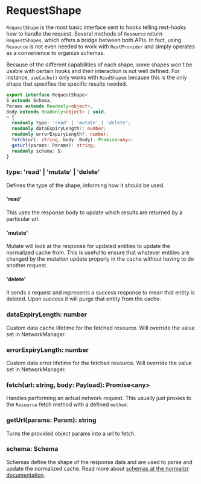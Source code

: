 # RequestShape

`RequestShape` is the most basic interface sent to hooks telling rest-hooks how to
handle the request. Several methods of `Resource` return `RequestShapes`, which offers a bridge between
both APIs. In fact, using `Resource` is not even needed to work with `RestProvider` and
simply operates as a convenience to organize schemas.

Because of the different capabilities of each shape, some shapes won't be usable with
certain hooks and their interaction is not well defined. For instance, `useCache()`
only works with `ReadShape`s because this is the only shape that specifies the
specific results needed.

```typescript
export interface RequestShape<
S extends Schema,
Params extends Readonly<object>,
Body extends Readonly<object> | void,
> {
  readonly type: 'read' | 'mutate' | 'delete';
  readonly dataExpiryLength?: number;
  readonly errorExpiryLength?: number;
  fetch(url: string, body: Body): Promise<any>;
  getUrl(params: Params): string;
  readonly schema: S;
}
```

### type: 'read' | 'mutate' | 'delete'

Defines the type of the shape, informing how it should be used.

#### 'read'

This uses the response body to update which results are returned by a particular url.

#### 'mutate'

Mutate will look at the response for updated entities to update the normalized
cache from. This is useful to ensure that whatever entities are changed by the
mutation update properly in the cache without having to do another request.

#### 'delete'

It sends a request and represents a success response to mean that entity is deleted.
Upon success it will purge that entity from the cache.

### dataExpiryLength: number

Custom data cache lifetime for the fetched resource. Will override the value set in NetworkManager.

### errorExpiryLength: number

Custom data error lifetime for the fetched resource. Will override the value set in NetworkManager.

### fetch(url: string, body: Payload): Promise\<any>

Handles performing an actual network request. This usually just proxies to the `Resource`
fetch method with a defined `method`.

### getUrl(params: Param): string

Turns the provided object params into a url to fetch.

### schema: Schema

Schemas define the shape of the response data and are used to parse and update
the normalized cache. Read more about [schemas at the normalizr documentation](https://github.com/paularmstrong/normalizr/blob/master/docs/api.md#schema).
